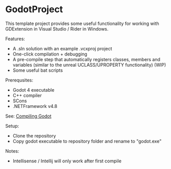 # GodotProject

This template project provides some useful functionality for working with GDExtension in Visual Studio / Rider in Windows. 

Features: 
 - A .sln solution with an example .vcxproj project
 - One-click compilation + debugging
 - A pre-compile step that automatically registers classes, members and variables (similar to the unreal UCLASS/UPROPERTY functionality) (WIP)
 - Some useful bat scripts 

Prerequsites:
 - Godot 4 executable
 - C++ compiler
 - SCons
 - .NETFramework v4.8

See: [Compiling Godot](https://docs.godotengine.org/en/stable/contributing/development/compiling/compiling_for_windows.html#requirements)

Setup: 
 - Clone the repository
 - Copy godot executable to repository folder and rename to "godot.exe"

Notes: 
 - Intellisense / Intellij will only work after first compile
